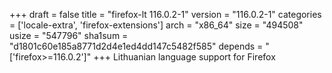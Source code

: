 +++
draft = false
title = "firefox-lt 116.0.2-1"
version = "116.0.2-1"
categories = ['locale-extra', 'firefox-extensions']
arch = "x86_64"
size = "494508"
usize = "547796"
sha1sum = "d1801c60e185a8771d2d4e1ed4dd147c5482f585"
depends = "['firefox>=116.0.2']"
+++
Lithuanian language support for Firefox